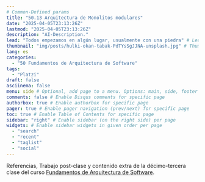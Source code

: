 ```yaml
---
# Common-Defined params
title: "50.13 Arquitectura de Monolitos modulares"
date: "2025-04-05T23:13:26Z"
lastmod: "2025-04-05T23:13:26Z"
description: "AI-Description."
lead: "Todos empezamos en algún lugar, usualmente con una piedra" # Lead text
thumbnail: "img/posts/hulki-okan-tabak-PdTYsSgJJNA-unsplash.jpg" # Thumbnail image
lang: es
categories:
  - "50 Fundamentos de Arquitectura de Software"
tags:
  - "Platzi"
draft: false
asciinema: false
menu: side # Optional, add page to a menu. Options: main, side, footer
comments: false # Enable Disqus comments for specific page
authorbox: true # Enable authorbox for specific page
pager: true # Enable pager navigation (prev/next) for specific page
toc: true # Enable Table of Contents for specific page
sidebar: "right" # Enable sidebar (on the right side) per page
widgets: # Enable sidebar widgets in given order per page
  - "search"
  - "recent"
  - "taglist"
  - "social"
---
```


Referencias, Trabajo post-clase y contenido extra de la décimo-tercera clase del curso [Fundamentos de Arquitectura de Software](https://platzi.com/). 

<!--more-->

